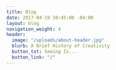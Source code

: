 ```yaml
---
title: Blog
date: 2017-04-19 10:45:00 -04:00
layout: blog
navigation_weight: 4
header:
  image: "/uploads/about-header.jpg"
  blurb: A Brief History of Creativity
  button_txt: Seeing Is...
  button_link: "/"
---
```


